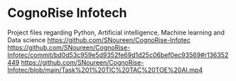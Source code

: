 # CognoRise Infotech
Project files regarding Python, Artificial intelligence, Machine learning and Data science
https://github.com/SNoureen/CognoRise-Infotec
https://github.com/SNoureen/CognoRise-Infotec/commit/bd0d53c959e5d9352fe69d1d25c06bef0ec93569#r136352449
https://github.com/SNoureen/CognoRise-Infotec/blob/main/Task%201%20TIC%20TAC%20TOE%20AI.mp4
